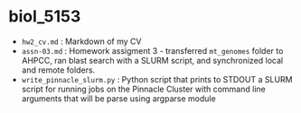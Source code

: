  # biol_5153
* ```hw2_cv.md``` : Markdown of my CV
* ```assn-03.md``` : Homework assigment 3 - transferred ```mt_genomes``` folder to 
AHPCC, ran blast search with a SLURM script, and synchronized local and remote 
folders.
* ```write_pinnacle_slurm.py``` : Python script that prints to STDOUT a SLURM script for running jobs on the 
Pinnacle Cluster with command line arguments that will be parse using argparse module
